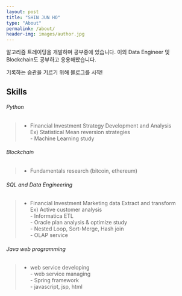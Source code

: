 ```yaml
---
layout: post
title: "SHIN JUN HO"
type: "About"
permalink: /about/
header-img: images/author.jpg
---
```


알고리즘 트레이딩을 개발하며 공부중에 있습니다.
이외 Data Engineer 및 Blockchain도 공부하고 응용해봤습니다.

기록하는 습관을 기르기 위해 블로그를 시작!

## Skills

###### Python
> - Financial Investment Strategy Development and Analysis <br/> Ex) Statistical Mean reversion strategies <br/> - Machine Learning study

###### Blockchain
> - Fundamentals research (bitcoin, ethereum)

###### SQL and Data Engineering
> - Financial Investment Marketing data Extract and transform <br/> Ex) Active customer analysis <br/>- Informatica ETL <br/>- Oracle plan analysis & optimize study <br/> - Nested Loop, Sort-Merge, Hash join <br/> - OLAP service

###### Java web programming
> - web service developing <br/> - web service managing <br/>- Spring framework <br/> - javascript, jsp, html